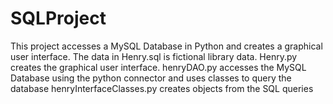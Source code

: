 # SQLProject

This project accesses a MySQL Database in Python and creates a graphical user interface.
The data in Henry.sql is fictional library data.
Henry.py creates the graphical user interface.
henryDAO.py accesses the MySQL Database using the python connector and 
uses classes to query the database
henryInterfaceClasses.py creates objects from the SQL queries
